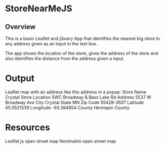 # StoreNearMeJS

## Overview
This is a basic Leaflet and jQuery App that identifies the nearest big store to any address
given as an input in the text box. 

The app shows the location of the store, gives the address of the store and also identifies
the distance from the address given a input. 

# Output

Leaflet map with an address like this address in a popup:
Store Name Crystal Store Location SWC Broadway & Bass Lake Rd Address 5537 W Broadway Ave City Crystal State MN Zip Code 55428-3507 Latitude 45.0521539 Longitude -93.364854 County Hennepin County

# Resources

Leaflet.js open street map
Nominatim open street map